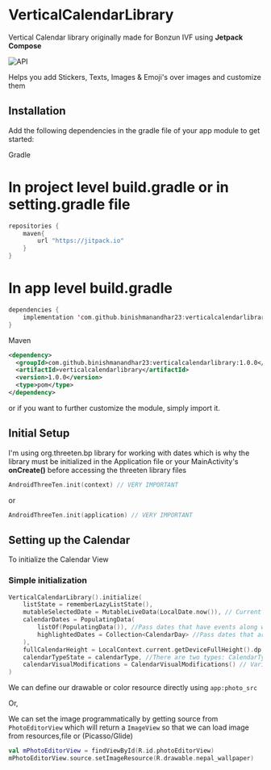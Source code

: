 # VerticalCalendarLibrary
Vertical Calendar library originally made for Bonzun IVF using **Jetpack Compose**

![API](https://img.shields.io/badge/API-21%2B-brightgreen.svg)

Helps you add Stickers, Texts, Images & Emoji's over images and customize them

## Installation

Add the following dependencies in the gradle file of your app module to get started:  

Gradle
# In project level build.gradle or in setting.gradle file
```kotlin
repositories {
    maven{
        url "https://jitpack.io"
    }
}
```
# In app level build.gradle
```kotlin
dependencies {
    implementation 'com.github.binishmanandhar23:verticalcalendarlibrary:1.0.0'
}
```
Maven
```xml
<dependency>
  <groupId>com.github.binishmanandhar23:verticalcalendarlibrary:1.0.0</groupId>
  <artifactId>verticalcalendarlibrary</artifactId>
  <version>1.0.0</version>
  <type>pom</type>
</dependency>
```

or if you want to further customize the module, simply import it.

## Initial Setup
I'm using org.threeten.bp library for working with dates which is why the library must be initialized in the Application file or your MainActivity's **onCreate()** before accessing the threeten library files
```kotlin
AndroidThreeTen.init(context) // VERY IMPORTANT
```
or
```kotlin
AndroidThreeTen.init(application) // VERY IMPORTANT
```


## Setting up the Calendar
To initialize the Calendar View

### Simple initialization
```kotlin
VerticalCalendarLibrary().initialize(
    listState = rememberLazyListState(),
    mutableSelectedDate = MutableLiveData(LocalDate.now()), // Current selected date
    calendarDates = PopulatingData(
        listOf(PopulatingData()), //Pass dates that have events along with a Modifier to be used in designing indicators for the dates
        highlightedDates = Collection<CalendarDay> //Pass dates that are to be highlighted
    ),
    fullCalendarHeight = LocalContext.current.getDeviceFullHeight().dp, // Height for the calendar when it's in Full mode
    calendarTypeState = calendarType, //There are two types: CalendarType.FULL & CalendarType.MINI
    calendarVisualModifications = CalendarVisualModifications() // Various types of visual modifications for the Calendar
)
```

We can define our drawable or color resource directly using `app:photo_src`

Or,

We can set the image programmatically by getting source from `PhotoEditorView` which will return a `ImageView` so that we can load image from resources,file or (Picasso/Glide)


```kotlin
val mPhotoEditorView = findViewById(R.id.photoEditorView)
mPhotoEditorView.source.setImageResource(R.drawable.nepal_wallpaper)
```

